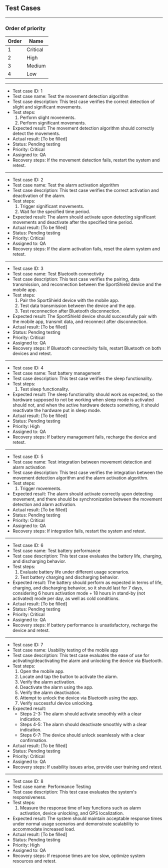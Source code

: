 ## Test Cases

---

### Order of priority

| Order | Name |    
|---|---|   
| 1 | Critical |    
| 2 | High |    
| 3 | Medium |      
| 4 | Low |     

---

- Test case ID: 1
- Test case name: Test the movement detection algorithm
- Test case description: This test case verifies the correct detection of slight and significant movements.
- Test steps:
    1. Perform slight movements.
    2. Perform significant movements.
- Expected result: The movement detection algorithm should correctly detect the movements.
- Actual result: [To be filled]
- Status: Pending testing
- Priority: Critical
- Assigned to: QA
- Recovery steps: If the movement detection fails, restart the system and retest.

---

- Test case ID: 2
- Test case name: Test the alarm activation algorithm
- Test case description: This test case verifies the correct activation and deactivation of the alarm.
- Test steps:
    1. Trigger significant movements.
    2. Wait for the specified time period.
- Expected result: The alarm should activate upon detecting significant movements and deactivate after the specified time period.
- Actual result: [To be filled]
- Status: Pending testing
- Priority: Critical
- Assigned to: QA
- Recovery steps: If the alarm activation fails, reset the alarm system and retest.

---

- Test case ID: 3
- Test case name: Test Bluetooth connectivity
- Test case description: This test case verifies the pairing, data transmission, and reconnection between the SportShield device and the mobile app.
- Test steps:
    1. Pair the SportShield device with the mobile app.
    2. Test data transmission between the device and the app.
    3. Test reconnection after Bluetooth disconnection.
- Expected result: The SportShield device should successfully pair with the mobile app, transmit data, and reconnect after disconnection.
- Actual result: [To be filled]
- Status: Pending testing
- Priority: Critical
- Assigned to: QA
- Recovery steps: If Bluetooth connectivity fails, restart Bluetooth on both devices and retest.

---

- Test case ID: 4
- Test case name: Test battery management
- Test case description: This test case verifies the sleep functionality.
- Test steps:
    1. Test sleep functionality.
- Expected result: The sleep functionality should work as expected, so the hardware supposed to not be working when sleep mode is activated should not, and when the active hardware detects something, it should reactivate the hardware put in sleep mode.
- Actual result: [To be filled]
- Status: Pending testing
- Priority: High
- Assigned to: QA
- Recovery steps: If battery management fails, recharge the device and retest.

---

- Test case ID: 5
- Test case name: Test integration between movement detection and alarm activation
- Test case description: This test case verifies the integration between the movement detection algorithm and the alarm activation algorithm.
- Test steps:
    1. Trigger movements.
- Expected result: The alarm should activate correctly upon detecting movement, and there should be synchronization between the movement detection and alarm activation.
- Actual result: [To be filled]
- Status: Pending testing
- Priority: Critical
- Assigned to: QA
- Recovery steps: If integration fails, restart the system and retest.

---

- Test case ID: 6
- Test case name: Test battery performance
- Test case description: This test case evaluates the battery life, charging, and discharging behavior.
- Test steps:
    1. Evaluate battery life under different usage scenarios.
    2. Test battery charging and discharging behavior.
- Expected result: The battery should perform as expected in terms of life, charging, and discharging behavior, so it should last for 7 days, considering 6 hours activation mode + 18 hours in stand-by (not activated) mode per day, as well as cold conditions.
- Actual result: [To be filled]
- Status: Pending testing
- Priority: Critical
- Assigned to: QA
- Recovery steps: If battery performance is unsatisfactory, recharge the device and retest.

---

- Test case ID: 7
- Test case name: Usability testing of the mobile app
- Test case description: This test case evaluates the ease of use for activating/deactivating the alarm and unlocking the device via Bluetooth.
- Test steps:
    1. Open the mobile app.
    2. Locate and tap the button to activate the alarm.
    3. Verify the alarm activation.
    4. Deactivate the alarm using the app.
    5. Verify the alarm deactivation.
    6. Attempt to unlock the device via Bluetooth using the app.
    7. Verify successful device unlocking.
- Expected result:
    - Steps 2-3: The alarm should activate smoothly with a clear indication.
    - Steps 4-5: The alarm should deactivate smoothly with a clear indication.
    - Steps 6-7: The device should unlock seamlessly with a clear confirmation.
- Actual result: [To be filled]
- Status: Pending testing
- Priority: Critical
- Assigned to: QA
- Recovery steps: If usability issues arise, provide user training and retest.

---

- Test case ID: 8
- Test case name: Performance Testing
- Test case description: This test case evaluates the system's responsiveness.
- Test steps:
    1. Measure the response time of key functions such as alarm activation, device unlocking, and GPS localization.
- Expected result: The system should maintain acceptable response times under normal usage scenarios and demonstrate scalability to accommodate increased load.
- Actual result: [To be filled]
- Status: Pending testing
- Priority: High
- Assigned to: QA
- Recovery steps: If response times are too slow, optimize system resources and retest.

